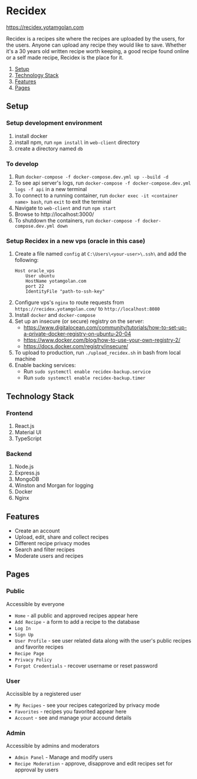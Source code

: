 # Recidex
https://recidex.yotamgolan.com

Recidex is a recipes site where the recipes are uploaded by the users, for the users.
Anyone can upload any recipe they would like to save.
Whether it's a 30 years old written recipe worth keeping, a good recipe found online or a self made recipe, Recidex is the place for it.

1. [Setup](#setup)
2. [Technology Stack](#technology-stack)
3. [Features](#features)
4. [Pages](#pages)


## Setup
### Setup development environment
1. install docker
2. install npm, run `npm install` in `web-client` directory
3. create a directory named `db`

### To develop
1. Run `docker-compose -f docker-compose.dev.yml up --build -d`
2. To see api server's logs, run `docker-compose -f docker-compose.dev.yml logs -f api` in a new terminal
3. To connect to a running container, run `docker exec -it <container name> bash`, run `exit` to exit the terminal
4. Navigate to `web-client` and run `npm start`
5. Browse to http://localhost:3000/
6. To shutdown the containers, run `docker-compose -f docker-compose.dev.yml down`

### Setup Recidex in a new vps (oracle in this case)
1. Create a file named `config` at `C:\Users\<your-user>\.ssh\` and add the following: 
   ```
   Host oracle_vps
       User ubuntu
       HostName yotamgolan.com
       port 22
       IdentityFile "path-to-ssh-key"
   ```
2. Configure vps's `nginx` to route requests from `https://recidex.yotamgolan.com/` to `http://localhost:8080`
3. Install `docker` and `docker-compose`
4. Set up an insecure (or secure) registry on the server:
   * https://www.digitalocean.com/community/tutorials/how-to-set-up-a-private-docker-registry-on-ubuntu-20-04
   * https://www.docker.com/blog/how-to-use-your-own-registry-2/
   * https://docs.docker.com/registry/insecure/
5. To upload to production, run `./upload_recidex.sh` in bash from local machine
6. Enable backing services:
   * Run `sudo systemctl enable recidex-backup.service`
   * Run `sudo systemctl enable recidex-backup.timer`

## Technology Stack

### Frontend
1. React.js
2. Material UI
3. TypeScript
   
### Backend
1. Node.js
2. Express.js 
3. MongoDB
4. Winston and Morgan for logging
5. Docker
6. Nginx

## Features
* Create an account
* Upload, edit, share and collect recipes
* Different recipe privacy modes
* Search and filter recipes
* Moderate users and recipes

## Pages
### Public
Accessible by everyone
* `Home` - all public and approved recipes appear here
* `Add Recipe` - a form to add a recipe to the database
* `Log In`
* `Sign Up`
* `User Profile` - see user related data along with the user's public recipes and favorite recipes
* `Recipe Page`
* `Privacy Policy`
* `Forgot Credentials` - recover username or reset password
### User
Accissible by a registered user
* `My Recipes` - see your recipes categorized by privacy mode 
* `Favorites` - recipes you favorited appear here
* `Account` - see and manage your accound details
### Admin
Accessible by admins and moderators
* `Admin Panel` - Manage and modify users
* `Recipe Moderation` - approve, disapprove and edit recipes set for approval by users
